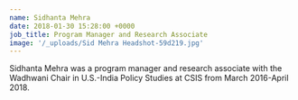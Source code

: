 ```yaml
---
name: Sidhanta Mehra
date: 2018-01-30 15:28:00 +0000
job_title: Program Manager and Research Associate
image: '/_uploads/Sid Mehra Headshot-59d219.jpg'
---
```


Sidhanta Mehra was a program manager and research associate with the Wadhwani Chair in U.S.-India Policy Studies at CSIS from March 2016-April 2018.
